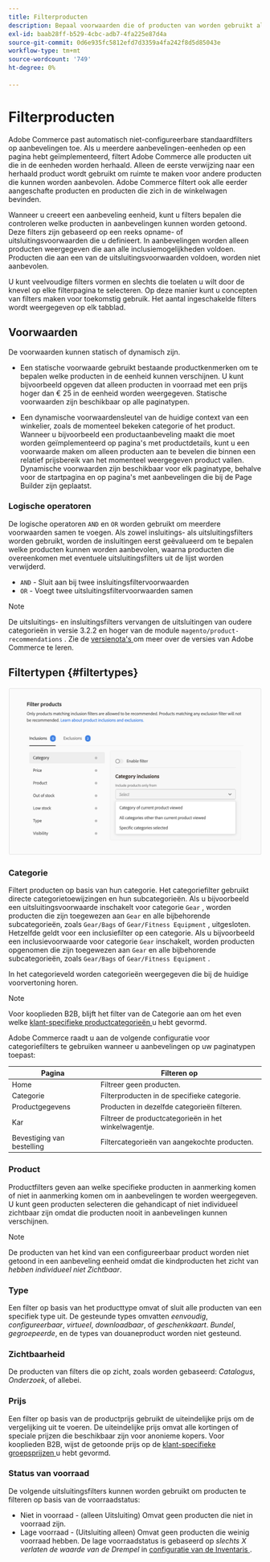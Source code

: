 ```yaml
---
title: Filterproducten
description: Bepaal voorwaarden die of producten van worden gebruikt als aanbevelingen omvatten of uitsluiten.
exl-id: baab28ff-b529-4cbc-adb7-4fa225e87d4a
source-git-commit: 0d6e935fc5812efd7d3359a4fa242f8d5d85043e
workflow-type: tm+mt
source-wordcount: '749'
ht-degree: 0%

---
```


# Filterproducten

Adobe Commerce past automatisch niet-configureerbare standaardfilters op aanbevelingen toe. Als u meerdere aanbevelingen-eenheden op een pagina hebt geïmplementeerd, filtert Adobe Commerce alle producten uit die in de eenheden worden herhaald. Alleen de eerste verwijzing naar een herhaald product wordt gebruikt om ruimte te maken voor andere producten die kunnen worden aanbevolen. Adobe Commerce filtert ook alle eerder aangeschafte producten en producten die zich in de winkelwagen bevinden.

Wanneer u [ ](create.md) creeert een aanbeveling eenheid, kunt u filters bepalen die controleren welke producten in aanbevelingen kunnen worden getoond. Deze filters zijn gebaseerd op een reeks opname- of uitsluitingsvoorwaarden die u definieert. In aanbevelingen worden alleen producten weergegeven die aan alle inclusiemogelijkheden voldoen. Producten die aan een van de uitsluitingsvoorwaarden voldoen, worden niet aanbevolen.

U kunt veelvoudige filters vormen en slechts die toelaten u wilt door de knevel op elke filterpagina te selecteren. Op deze manier kunt u concepten van filters maken voor toekomstig gebruik. Het aantal ingeschakelde filters wordt weergegeven op elk tabblad.

## Voorwaarden

De voorwaarden kunnen statisch of dynamisch zijn.

- Een statische voorwaarde gebruikt bestaande productkenmerken om te bepalen welke producten in de eenheid kunnen verschijnen. U kunt bijvoorbeeld opgeven dat alleen producten in voorraad met een prijs hoger dan € 25 in de eenheid worden weergegeven. Statische voorwaarden zijn beschikbaar op alle paginatypen.

- Een dynamische voorwaardensleutel van de huidige context van een winkelier, zoals de momenteel bekeken categorie of het product. Wanneer u bijvoorbeeld een productaanbeveling maakt die moet worden geïmplementeerd op pagina&#39;s met productdetails, kunt u een voorwaarde maken om alleen producten aan te bevelen die binnen een relatief prijsbereik van het momenteel weergegeven product vallen. Dynamische voorwaarden zijn beschikbaar voor elk paginatype, behalve voor de startpagina en op pagina&#39;s met aanbevelingen die bij de Page Builder zijn geplaatst.

### Logische operatoren

De logische operatoren `AND` en `OR` worden gebruikt om meerdere voorwaarden samen te voegen. Als zowel insluitings- als uitsluitingsfilters worden gebruikt, worden de insluitingen eerst geëvalueerd om te bepalen welke producten kunnen worden aanbevolen, waarna producten die overeenkomen met eventuele uitsluitingsfilters uit de lijst worden verwijderd.

- `AND` - Sluit aan bij twee insluitingsfiltervoorwaarden
- `OR` - Voegt twee uitsluitingsfiltervoorwaarden samen

>[!NOTE]
>
> De uitsluitings- en insluitingsfilters vervangen de uitsluitingen van oudere categorieën in versie 3.2.2 en hoger van de module `magento/product-recommendations` . Zie de [ versienota&#39;s ](release-notes.md) om meer over de versies van Adobe Commerce te leren.

## Filtertypen {#filtertypes}

![ Filters ](assets/rec-conditions.png)

### Categorie

Filtert producten op basis van hun categorie. Het categoriefilter gebruikt directe categorietoewijzingen en hun subcategorieën. Als u bijvoorbeeld een uitsluitingsvoorwaarde inschakelt voor categorie `Gear` , worden producten die zijn toegewezen aan `Gear` en alle bijbehorende subcategorieën, zoals `Gear/Bags` of `Gear/Fitness Equipment` , uitgesloten. Hetzelfde geldt voor een inclusiefilter op een categorie. Als u bijvoorbeeld een inclusievoorwaarde voor categorie `Gear` inschakelt, worden producten opgenomen die zijn toegewezen aan `Gear` en alle bijbehorende subcategorieën, zoals `Gear/Bags` of `Gear/Fitness Equipment` .

In het categorieveld worden categorieën weergegeven die bij de huidige voorvertoning horen.

>[!NOTE]
>
>Voor kooplieden B2B, blijft het filter van de Categorie aan om het even welke [ klant-specifieke productcategorieën ](https://experienceleague.adobe.com/docs/commerce-admin/catalog/categories/category-permissions.html) u hebt gevormd.

Adobe Commerce raadt u aan de volgende configuratie voor categoriefilters te gebruiken wanneer u aanbevelingen op uw paginatypen toepast:

| Pagina | Filteren op |
|---|---|
| Home | Filtreer geen producten. |
| Categorie | Filterproducten in de specifieke categorie. |
| Productgegevens | Producten in dezelfde categorieën filteren. |
| Kar | Filtreer de productcategorieën in het winkelwagentje. |
| Bevestiging van bestelling | Filtercategorieën van aangekochte producten. |

### Product

Productfilters geven aan welke specifieke producten in aanmerking komen of niet in aanmerking komen om in aanbevelingen te worden weergegeven. U kunt geen producten selecteren die gehandicapt of niet individueel zichtbaar zijn omdat die producten nooit in aanbevelingen kunnen verschijnen.

>[!NOTE]
>
>De producten van het kind van een configureerbaar product worden niet getoond in een aanbeveling eenheid omdat die kindproducten het zicht van _hebben individueel niet Zichtbaar_.

### Type

Een filter op basis van het producttype omvat of sluit alle producten van een specifiek type uit. De gesteunde types omvatten _eenvoudig_, _configureerbaar_, _virtueel_, _downloadbaar_, of _geschenkkaart_. _Bundel_, _gegroepeerde_, en de types van douaneproduct worden niet gesteund.

### Zichtbaarheid

De producten van filters die op zicht, zoals worden gebaseerd: _Catalogus_, _Onderzoek_, of allebei.

### Prijs

Een filter op basis van de productprijs gebruikt de uiteindelijke prijs om de vergelijking uit te voeren. De uiteindelijke prijs omvat alle kortingen of speciale prijzen die beschikbaar zijn voor anonieme kopers. Voor kooplieden B2B, wijst de getoonde prijs op de [ klant-specifieke groepsprijzen ](https://experienceleague.adobe.com/docs/commerce-admin/catalog/products/pricing/pricing-advanced.html) u hebt gevormd.

### Status van voorraad

De volgende uitsluitingsfilters kunnen worden gebruikt om producten te filteren op basis van de voorraadstatus:

- Niet in voorraad - (alleen Uitsluiting) Omvat geen producten die niet in voorraad zijn.
- Lage voorraad - (Uitsluiting alleen) Omvat geen producten die weinig voorraad hebben. De lage voorraadstatus is gebaseerd op _slechts X verlaten de waarde van de Drempel_ in [ configuratie van de Inventaris ](https://experienceleague.adobe.com/docs/commerce-admin/config/catalog/inventory.html).
